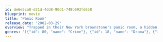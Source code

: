 ```yaml
---
id: de6e5ca0-d21d-4dd8-90d1-748b693fd658
blueprint: movie
title: 'Panic Room'
release_date: '2002-03-29'
overview: "Trapped in their New York brownstone's panic room, a hidden chamber built as a sanctuary in the event of break-ins, newly divorced Meg Altman and her young daughter Sarah play a deadly game of cat-and-mouse with three intruders - Burnham, Raoul and Junior - during a brutal home invasion. But the room itself is the focal point because what the intruders really want is inside it."
genres: '[{"id": 80, "name": "Crime"}, {"id": 18, "name": "Drama"}, {"id": 53, "name": "Thriller"}]'
---
```

